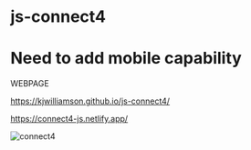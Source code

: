 # js-connect4

# Need to add mobile capability

WEBPAGE

https://kjwilliamson.github.io/js-connect4/


https://connect4-js.netlify.app/


![connect4](https://user-images.githubusercontent.com/24884380/161319842-e7719fd8-a1a3-443c-a4df-cf36ba0efaa0.jpeg)
